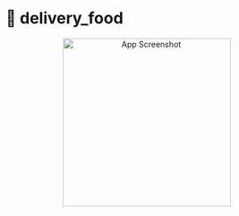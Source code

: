 # 🍔 delivery_food

<p align="center">
  <img src="(https://github.com/user-attachments/assets/5c90d904-6d11-47d6-af21-6297f6d58b1d" width="300" alt="App Screenshot"/>
</p>
